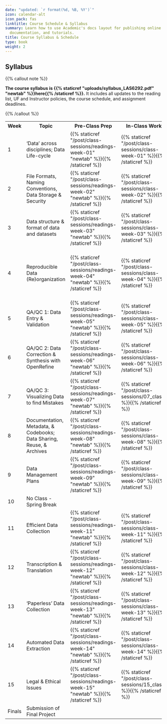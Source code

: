 ```yaml
---
date: "updated: `r format(%d, %B, %Y')`"
icon: calendar-alt
icon_pack: fas
linktitle: Course Schedule & Syllabus  
summary: Learn how to use Academic's docs layout for publishing online courses, software
  documentation, and tutorials.
title: Course Syllabus & Schedule 
type: book
weight: 2
---
```



## Syllabus   

{{% callout note %}}

**The course syllabus is {{% staticref "uploads/syllabus_LAS6292.pdf" "newtab" %}}here{{% /staticref %}}.** It includes all updates to the reading list, UF and Instructor policies, the course schedule, and assignment deadlines. 

{{% /callout %}}

<!--
## Class Sessions  

Tuesday, Periods 3-5 (9:35 am - 12:35 pm) in 376 Grinter Hall 

## Course Schedule
---> 


<!--{{% callout warning %}}---> 

<!--This is the schedule for 2023 but the linked materials are from 2022---> 

<!--{{% /callout %}} )---> 


<!-- code for readings link: <td>{{% staticref "/post/class-sessions/readings-week-5" "newtab" %}}<i class="fas fa-book-open"></i>{{% /staticref %}}</td>  ---> 

<!-- code for in-class link: <td>{{% staticref "/post/class-sessions/02_class" %}}<i class="fas fa-book-open"></i>{{% /staticref %}}</td>---> 

<!-- code for slides link: <td>{{% staticref "instructor-materials/class-sessions/01-intro/01_slides_2022.pdf" "newtab" %}}<i class="fas fa-image"></i>{{% /staticref %}} </td> ---> 

<table>
<col style="width:5%">
	<col style="width:30%">
	<col style="width:10%">
	<col style="width:10%">
	<col style="width:45%">
  <tr>
    <th>Week</th>
  <!--   <th>Date</th> ---> 
    <th>Topic</th>
    <th>Pre-Class Prep</th>
    <th>In-Class Work</th>
    <th>Slides/Notes/Code</th>
  </tr>
  
  <tr>
    <td>1</td>
 <!--    <td>1/10</td> --->
    <td>‘Data’ across disciplines; Data Life-cycle </td>
    <td>{{% staticref "/post/class-sessions/readings-week-01" "newtab" %}}<i class="fas fa-book-open"></i>{{% /staticref %}}</td> 
    <td>{{% staticref "/post/class-sessions/class-week-01" %}}<i class="fas fa-laptop-code"></i>{{% /staticref %}}</td>
    <td>{{% staticref "https://las6292.netlify.app/uploads/slides/01-intro/01_slides_intro.html#/title-slide" "newtab" %}}<i class="fas fa-image"></i> Slides: Intro{{% /staticref %}} </td>
  </tr>
  
  <tr>
    <td>2</td>
<!--     <td>1/17</td> --->
    <td>File Formats, Naming Conventions, Data Storage & Security</td>
    <td>{{% staticref "/post/class-sessions/readings-week-02" "newtab" %}}<i class="fas fa-book-open"></i>{{% /staticref %}}</td> 
    <td>{{% staticref "/post/class-sessions/class-week-02" %}}<i class="fas fa-laptop-code"></i>{{% /staticref %}}</td>
  <td>{{% staticref "uploads/notes/wk2_naming_conventions_notes.pdf" "newtab" %}}<i class="fas fa-pen"></i> Notes: Naming Conventions{{% /staticref %}}
    <br>{{% staticref "uploads/notes/wk2_file_organization_notes.pdf" "newtab" %}}<i class="fas fa-pen"></i> Notes: File Organization{{% /staticref %}}
    <br>{{% staticref "uploads/notes/wk2_storage_backup_notes.pdf" "newtab" %}}<i class="fas fa-pen"></i> Notes: Storage & Backup{{% /staticref %}}</td>
  </tr>
  
  <tr>
    <td>3</td>
    <!--  <td>1/24</td> --->
    <td>Data structure & format of data and datasets</td>
    <td>{{% staticref "/post/class-sessions/readings-week-03" "newtab" %}}<i class="fas fa-book-open"></i>{{% /staticref %}}</td> 
  <td>{{% staticref "/post/class-sessions/class-week-03" %}}<i class="fas fa-laptop-code"></i>{{% /staticref %}}</td>
 <td>{{% staticref "uploads/notes/wk3_spreadsheets_notes.pdf" "newtab" %}}<i class="fas fa-pen"></i> Notes{{% /staticref %}}</td>
  </tr>
  
  <tr>
    <td>4</td>
    <!--  <td>1/31</td> --->
    <td>Reproducible Data (Re)organization</td>
    <td>{{% staticref "/post/class-sessions/readings-week-04" "newtab" %}}<i class="fas fa-book-open"></i>{{% /staticref %}}</td> 
   <td>{{% staticref "/post/class-sessions/class-week-04" %}}<i class="fas fa-laptop-code"></i>{{% /staticref %}}</td>
 <td>{{% staticref "uploads/slides/wk4_reproducibility_slides.pdf" "newtab" %}}<i class="fas fa-image"></i>  Slides{{% /staticref %}}
   <br>{{% staticref "uploads/notes/wk4_reproducibility_notes.pdf" "newtab" %}}<i class="fas fa-pen"></i> Notes{{% /staticref %}}
   <br>{{% staticref "uploads/notes/wk4_live_coding.R" "newtab" %}}<i class="far fa-file-code"></i>  Demo R Code (from class){{% /staticref %}}
   <br>{{% staticref "uploads/notes/wk4_live_coding.R" "newtab" %}}<i class="far fa-file-code"></i>  Demo R Code (more examples){{% /staticref %}}</td>
  </tr>
  
  <tr>
    <td>5</td>
    <!-- <td>2/7</td> --->
    <td>QA/QC 1: Data Entry & Validation</td>
    <td>{{% staticref "/post/class-sessions/readings-week-05" "newtab" %}}<i class="fas fa-book-open"></i>{{% /staticref %}}</td>     <td>{{% staticref "/post/class-sessions/class-week-05" %}}<i class="fas fa-laptop-code"></i>{{% /staticref %}}</td>
    <td>{{% staticref "uploads/slides/wk5_QAQC_slides.pdf" "newtab" %}}<i class="fas fa-image"></i>  Slides{{% /staticref %}}
    <br>{{% staticref "uploads/notes/wk5_QAQC1_notes.pdf" "newtab" %}}<i class="fas fa-pen"></i> Notes: QAQC1{{% /staticref %}}</td>
  </tr>
  
  <tr>
    <td>6</td>
  <!--   <td>2/14</td> --->
    <td>QA/QC 2: Data Correction & Synthesis with OpenRefine</td>
    <td>{{% staticref "/post/class-sessions/readings-week-06" "newtab" %}}<i class="fas fa-book-open"></i>{{% /staticref %}}</td> 
    <td>{{% staticref "/post/class-sessions/class-week-06" %}}<i class="fas fa-laptop-code"></i>{{% /staticref %}}</td>
    <td> none </td>
  </tr>
  
  <tr>
    <td>7</td>
    <!-- <td>2/21</td> --->
    <td>QA/QC 3: Visualizing Data to find Mistakes</td>
    <td>{{% staticref "/post/class-sessions/readings-week-07" "newtab" %}}<i class="fas fa-book-open"></i>{{% /staticref %}}</td> 
  <td>{{% staticref "/post/class-sessions/07_class" %}}<i class="fas fa-laptop-code"></i>{{% /staticref %}}</td>
 <td>{{% staticref "https://las6292.netlify.app/uploads/slides/qaqc3_dataviz/QAQC_dataviz.html#/title-slide" "newtab" %}}<i class="fas fa-image"></i>  Slides{{% /staticref %}}
 <!--     <br>{{% staticref "uploads/notes/wk_7_qaqc3_dataviz_notes.pdf" "newtab" %}}<i class="fas fa-pen"></i> Notes{{% /staticref %}}
   <br>{{% staticref "uploads/notes/wk7_live_coding.R" "newtab" %}}<i class="far fa-file-code"></i>  Demo R Code{{% /staticref %}}--->
   </td>
  </tr>
  
  <tr>
    <td>8</td>
<!--     <td>2/28</td> --->
    <td>Documentation, Metadata, & Codebooks; Data Sharing, Reuse, & Archives</td>
    <td>{{% staticref "/post/class-sessions/readings-week-08" "newtab" %}}<i class="fas fa-book-open"></i>{{% /staticref %}}</td> 
    <td>{{% staticref "/post/class-sessions/class-week-08" %}}<i class="fas fa-laptop-code"></i>{{% /staticref %}}</td>
    <td>{{% staticref "uploads/notes/metadata_notes.pdf" "newtab" %}}<i class="fas fa-pen"></i>  Notes{{% /staticref %}}</td>
  </tr>
  
  <tr>
    <td>9</td>
    <!-- <td>3/7</td> --->
    <td>Data Management Plans</td>
    <td>{{% staticref "/post/class-sessions/readings-week-09" "newtab" %}}<i class="fas fa-book-open"></i>{{% /staticref %}} </td> 
    <td>{{% staticref "/post/class-sessions/class-week-09" %}}<i class="fas fa-laptop-code"></i>{{% /staticref %}}</td>
    <td>{{% staticref "uploads/notes/dmp_notes.pdf" "newtab" %}}<i class="fas fa-pen"></i>  Notes{{% /staticref %}}
    <br>{{% staticref "https://las6292.netlify.app/uploads/slides/dmp/dmp_slides.html" "newtab" %}}<i class="fas fa-image"></i> Slides{{% /staticref %}}</td>
  </tr>
  
  <tr>
    <td>10</td>
    <!-- <td>3/14</td> --->
    <td>No Class - Spring Break</td>
    <td> </td> 
    <td> </td>
    <td> </td>
  </tr>
  
  <tr>
    <td>11</td>
    <!-- <td>3/21</td> --->
    <td>Efficient Data Collection</td>
    <td>{{% staticref "/post/class-sessions/readings-week-11" "newtab" %}}<i class="fas fa-book-open"></i>{{% /staticref %}}</td> 
   <td>{{% staticref "/post/class-sessions/class-week-11" %}}<i class="fas fa-laptop-code"></i>{{% /staticref %}}</td>
 <!--   <td>{{% staticref "uploads/notes/wnotes.pdf" "newtab" %}}<i class="fas fa-pen"></i>  Notes{{% /staticref %}}<br>
   {{% staticref "uploads/slides/efficient_data_collection.pdf" "newtab" %}}<i class="fas fa-image"></i>  Slides{{% /staticref %}}</br></td> --->
  </tr>
  
  <tr>
    <td>12</td>
    <!-- <td>3/28</td> --->
    <td>Transcription & Translation</td>
    <td>{{% staticref "/post/class-sessions/readings-week-12" "newtab" %}}<i class="fas fa-book-open"></i>{{% /staticref %}}</td> 
  <td>{{% staticref "/post/class-sessions/class-week-12" %}}<i class="fas fa-laptop-code"></i>{{% /staticref %}}</td>
<!--   <td>{{% staticref "uploads/notes/transcription_translation_notes.pdf" "newtab" %}}<i class="fas fa-pen"></i>  Notes{{% /staticref %}}</td> --->
  </tr>

  <tr>
    <td>13</td>
    <!-- <td>4/4</td> --->
    <td>‘Paperless’ Data Collection</td>
    <td>{{% staticref "/post/class-sessions/readings-week-13" "newtab" %}}<i class="fas fa-book-open"></i>{{% /staticref %}}</td> 
   <td>{{% staticref "/post/class-sessions/class-week-13" %}}<i class="fas fa-laptop-code"></i>{{% /staticref %}}</td>
 <!--   <td>{{% staticref "uploads/notes/paperless_notes.pdf" "newtab" %}}<i class="fas fa-pen"></i>  Notes{{% /staticref %}}</td> --->
  </tr>
  
  <tr>
    <td>14</td>
    <!-- <td>4/11</td> --->
    <td>Automated Data Extraction</td>
    <td>{{% staticref "/post/class-sessions/readings-week-14" "newtab" %}}<i class="fas fa-book-open"></i>{{% /staticref %}}</td> 
  <td>{{% staticref "/post/class-sessions/class-week-14" %}}<i class="fas fa-laptop-code"></i>{{% /staticref %}}</td>
<!--   <td>{{% staticref "uploads/notes/automated_notes.pdf" "newtab" %}}<i class="fas fa-pen"></i>  Notes{{% /staticref %}}</td> --->
  </tr>
  <tr>
    <td>15</td>
    <!-- <td>4/18</td> --->
    <td>Legal & Ethical Issues</td>
    <td>{{% staticref "/post/class-sessions/readings-week-15" "newtab" %}}<i class="fas fa-book-open"></i>{{% /staticref %}}</td> 
   <td>{{% staticref "/post/class-sessions/15_class" %}}<i class="fas fa-laptop-code"></i>{{% /staticref %}}</td>
<!--    <td>{{% staticref "uploads/notes/legal_ethical_notes.pdf" "newtab" %}}<i class="fas fa-pen"></i>  Notes{{% /staticref %}}</td> --->
  </tr>
  <tr>
    <td>Finals</td>
    <!-- <td>5/1</td> --->
    <td>Submission of Final Project</td> 
    <td> </td>
    <td> </td>
    <td> </td>
  </tr><tr>
</table>




